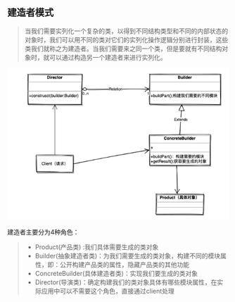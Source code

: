 ## 建造者模式

>当我们需要实列化一个复杂的类，以得到不同结构类型和不同的内部状态的对象时，我们可以用不同的类对它们的实列化操作逻辑分别进行封装，这些类我们就称之为建造者。当我们需要来之同一个类，但是要就有不同结构对象时，就可以通过构造另一个建造者来进行实列化。

![image-20220328010639084](resources/image-20220328010639084.png)

建造者主要分为4种角色：

>- Product(产品类) :我们具体需要生成的类对象
>- Builder(抽象建造者类)：为我们需要生成的类对象，构建不同的模块属性，即：公开构建产品类的属性，隐藏产品类的其他功能
>- ConcreteBuilder(具体建造者类)：实现我们要生成的类对象
>- Director(导演类)：确定构建我们的类对象具体有哪些模块属性，在实际应用中可以不需要这个角色，直接通过client处理

